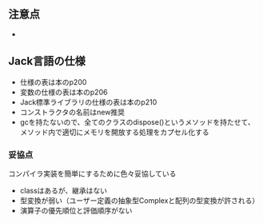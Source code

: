 ## 注意点

* 

## Jack言語の仕様

* 仕様の表は本のp200
* 変数の仕様の表は本のp206
* Jack標準ライブラリの仕様の表は本のp210        
* コンストラクタの名前はnew推奨
* gcを持たないので、全てのクラスのdispose()というメソッドを持たせて、メソッド内で適切にメモリを開放する処理をカプセル化する



### 妥協点

コンパイラ実装を簡単にするために色々妥協している

* classはあるが、継承はない
* 型変換が弱い（ユーザー定義の抽象型Complexと配列の型変換が許される）
* 演算子の優先順位と評価順序がない